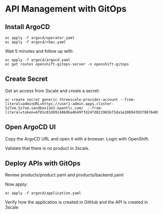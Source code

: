 # API Management with GitOps

## Install ArgoCD

```
oc apply -f argocd/operator.yaml
oc apply -f argocd/rbac.yaml
```

Wait 5 minutes and follow up with:

```
oc apply -f argocd/argocd.yaml
oc get routes openshift-gitops-server -n openshift-gitops
```
## Create Secret
Get an access from 3scale and create a secret:

```
oc create secret generic threescale-provider-account --from-literal=adminURL=https://user1-admin.apps.cluster-5z7vm.5z7vm.sandbox1343.opentlc.com/  --from-literal=token=6f01c01d8914868ba4b49ffd24fd821965b75da1e208943937987648947392e1
```

## Open ArgoCD UI
Copy the ArgoCD URL and open it with a browser. Login with OpenShift.

Validate that there is no product in 3scale.

## Deploy APIs with GitOps
Review products/product.yaml and products/backend.yaml

Now apply:

```
oc apply -f argocd/application.yaml
```

Verify how the application is created in GitHub and the API is created in 3scale

